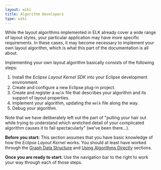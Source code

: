 ```yaml
---
layout: wiki
title: Algorithm Developers
type: wiki
---
```

While the layout algorithms implemented in ELK already cover a wide range of layout styles, your particular application may have more specific requirements. In these cases, it may become necessary to implement your own layout algorithm, which is what this part of the documentation is all about.

Implementing your own layout algorithm basically consists of the following steps:

1. Install the _Eclipse Layout Kernel SDK_ into your Eclipse development environment.
1. Create and configure a new Eclipse plug-in project.
1. Create and register a `melk` file that describes your algorithm and its support of layout properties.
1. Implement your algorithm, updating the `melk` file along the way.
1. Debug your algorithm.

Note that we have deliberately left out the part of "pulling your hair out while trying to understand which wretched detail of your complicated algorithm causes it to fail spectacularly" (we've been there...).

**Before you start:**
This section assumes that you have basic knowledge of how the _Eclipse Layout Kernel_ works. You should at least have worked through the [Graph Data Structure](Graph-Data-Structure) and [Using Algorithms Directly](Using-Algorithms-Directly) sections.

**Once you are ready to start:**
Use the navigation bar to the right to work your way through each of those steps.
